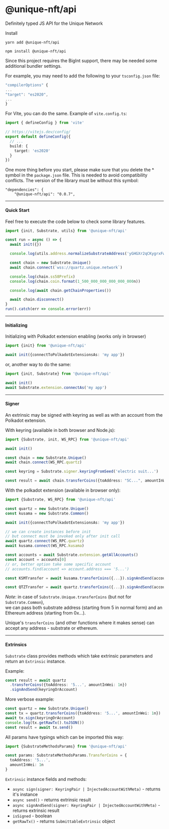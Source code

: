 # @unique-nft/api

Definitely typed JS API for the Unique Network

Install

```shell
yarn add @unique-nft/api
```

```shell
npm install @unique-nft/api
```

Since this project requires the BigInt support, there may be needed some additional bundler settings.

For example, you may need to add the following to your `tsconfig.json` file:
```typescript
"compilerOptions" {
...
"target": "es2020",
...
}
```
For Vite, you can do the same. Example of `vite.config.ts`:

```typescript
import { defineConfig } from 'vite'

// https://vitejs.dev/config/
export default defineConfig({
  // ...
  build: {
    target: 'es2020'
  }
})

```

One more thing before you start, please make sure that you delete the **^** symbol in the `package.json` file. This is needed to avoid compatibility conflicts. The version of the library must be without this symbol:

```
"dependencies": {
    "@unique-nft/api": "0.0.7",
```

---
#### Quick Start

Feel free to execute the code below to check some library features.

```typescript
import {init, Substrate, utils} from '@unique-nft/api'

const run = async () => {
  await init({})

  console.log(utils.address.normalizeSubstrateAddress('yGHGXr2qCKygrxFw16XXEYRLmQwQt8RN8eMN5UuuJ17ZFPosP'))

  const chain = new Substrate.Unique()
  await chain.connect(`wss://quartz.unique.network`)

  console.log(chain.ss58Prefix)
  console.log(chain.coin.format(1_500_000_000_000_000_000n))

  console.log(await chain.getChainProperties())

  await chain.disconnect()
}
run().catch(err => console.error(err))
```

---

#### Initializing

Initializing with Polkadot extension enabling (works only in browser)

```typescript
import {init} from '@unique-nft/api'

await init({connectToPolkadotExtensionsAs: 'my app'})
```

or, another way to do the same:

```typescript
import {init, Substrate} from '@unique-nft/api'

await init()
await Substrate.extension.connectAs('my app')
```

---

#### Signer

An extrinsic may be signed with keyring as well as with an account from the Polkadot extension.

With keyring (available in both browser and Node.js):

```typescript
import {Substrate, init, WS_RPC} from '@unique-nft/api'

await init()

const chain = new Substrate.Unique()
await chain.connect(WS_RPC.quartz)

const keyring = Substrate.signer.keyringFromSeed('electric suit...')

const result = await chain.transferCoins({toAddress: "5C...", amountInWei: 1_500_000_000_000_000_000n}).signAndSend(keyring)
```

With the polkadot extension (available in browser only):

```typescript
import {Substrate, WS_RPC} from '@unique-nft/api'

const quartz = new Substrate.Unique()
const kusama = new Substrate.Common()

await init({connectToPolkadotExtensionsAs: 'my app'})

// we can create instances before init 
// but connect must be invoked only after init call
await quartz.connect(WS_RPC.quartz)
await kusama.connect(WS_RPC.kusama)

const accounts = await Substrate.extension.getAllAccounts()
const account = accounts[0]
// or, better option take some specific account
// accounts.find(account => account.address === '5...')

const KSMTransfer = await kusama.transferCoins({...}).signAndSend(account)

const QTZTransfer = await quartz.transferCoins({...}).signAndSend(account)
```

_Note_: in case of `Substrate.Unique.transferCoins`
(but not for `Substrate.Common`),  
we can pass both substrate address (starting from 5 in normal form)
and an Ethereum address (starting from 0x...).

Unique's `transferCoins` (and other functions where it makes sense) can accept any address - substrate or ethereum.

---

#### Extrinsics

`Substrate` class provides methods which take extrinsic parameters and return an `Extrinsic` instance.

Example:

```typescript
const result = await quartz
  .transferCoins({toAddress: '5...', amountInWei: 1n})
  .signAndSend(keyringOrAccount)
```

More verbose example:

```typescript
const quartz = new Substrate.Unique()
const tx = quartz.transferCoins({toAddress: '5...', amountInWei: 1n})
await tx.sign(keyringOrAccount)
console.log(tx.getRawTx().toJSON())
const result = await tx.send()
```

All params have typings which can be imported this way:

```typescript
import {SubstrateMethodsParams} from '@unique-nft/api'

const params: SubstrateMethodsParams.TransferCoins = {
  toAddress: '5...',
  amountInWei: 1n
}
```

`Extrinsic` instance fields and methods:

- `async sign(signer: KeyringPair | InjectedAccountWithMeta)` - returns it's instance
- `async send()` - returns extrinsic result
- `async signAndSend(signer: KeyringPair | InjectedAccountWithMeta)` - returns extrinsic result
- `isSigned` - boolean
- `getRawTx()` - returns `SubmittableExtrinsic` object
